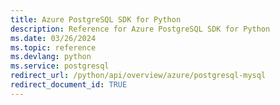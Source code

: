 ```yaml
---
title: Azure PostgreSQL SDK for Python
description: Reference for Azure PostgreSQL SDK for Python
ms.date: 03/26/2024
ms.topic: reference
ms.devlang: python
ms.service: postgresql
redirect_url: /python/api/overview/azure/postgresql-mysql
redirect_document_id: TRUE
---
```

